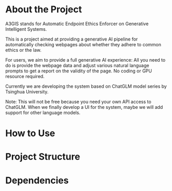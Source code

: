 # About the Project

A3GIS stands for Automatic Endpoint Ethics Enforcer on Generative Intelligent Systems.

This is a project aimed at providing a generative AI pipeline for automatically checking webpages about whether they adhere to common ethics or the law.

For users, we aim to provide a full generative AI experience: All you need to do is provide the webpage data and adjust various natural language prompts to get a report on the validity of the page. No coding or GPU resource required.

Currently we are developing the system based on ChatGLM model series by Tsinghua University.

Note: This will not be free because you need your own API access to ChatGLM. When we finally develop a UI for the system, maybe we will add support for other language models.


# How to Use



# Project Structure



# Dependencies


